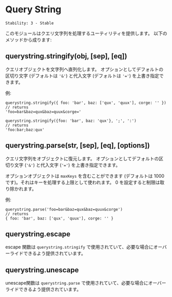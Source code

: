 # Query String

    Stability: 3 - Stable

<!--name=querystring-->

<!--
This module provides utilities for dealing with query strings.
It provides the following methods:
-->

このモジュールはクエリ文字列を処理するユーティリティを提供します。 以下のメソッドから成ります:

## querystring.stringify(obj, [sep], [eq])

<!--
Serialize an object to a query string.
Optionally override the default separator (`'&'`) and assignment (`'='`)
characters.
-->

クエリオブジェクトを文字列へ直列化します。
オプションとしてデフォルトの区切り文字 (デフォルトは `'&'`) と代入文字
(デフォルトは `'='`) を上書き指定できます。

<!--
Example:
-->

例:

    querystring.stringify({ foo: 'bar', baz: ['qux', 'quux'], corge: '' })
    // returns
    'foo=bar&baz=qux&baz=quux&corge='

    querystring.stringify({foo: 'bar', baz: 'qux'}, ';', ':')
    // returns
    'foo:bar;baz:qux'

## querystring.parse(str, [sep], [eq], [options])

<!--
Deserialize a query string to an object.
Optionally override the default separator (`'&'`) and assignment (`'='`)
characters.

Options object may contain `maxKeys` property (equal to 1000 by default), it'll
be used to limit processed keys. Set it to 0 to remove key count limitation.
-->

クエリ文字列をオブジェクトに復元します。
オプションとしてデフォルトの区切り文字 (`'&'`) と代入文字 (`'='`)
を上書き指定できます。

オプションオブジェクトは `maxKeys` を含むことができます (デフォルトは
1000 です)。それはキーを処理する上限として使われます。
0 を設定すると制限は取り除かれます。

<!--
Example:
-->

例:

    querystring.parse('foo=bar&baz=qux&baz=quux&corge')
    // returns
    { foo: 'bar', baz: ['qux', 'quux'], corge: '' }

## querystring.escape

<!--
The escape function used by `querystring.stringify`,
provided so that it could be overridden if necessary.
-->

escape 関数は `querystring.stringify` で使用されていて、必要な場合にオーバーライドできるよう提供されています。

## querystring.unescape

<!--
The unescape function used by `querystring.parse`,
provided so that it could be overridden if necessary.
-->

unescape関数は `querystring.parse` で使用されていて、必要な場合にオーバーライドできるよう提供されています。
